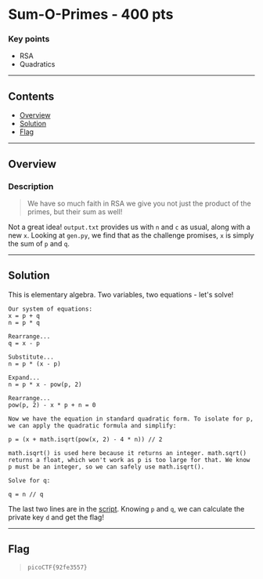 # **Sum-O-Primes - 400 pts**

### Key points

- RSA
- Quadratics

---

## **Contents**

- [Overview](#overview)
- [Solution](#solution)
- [Flag](#flag)

---

## Overview

### Description

> We have so much faith in RSA we give you not just the product of the primes, but their sum as well!

Not a great idea! `output.txt` provides us with `n` and `c` as usual, along with a new `x`. Looking at `gen.py`, we find that as the challenge promises, `x` is simply the sum of `p` and `q`.

---

## Solution

This is elementary algebra. Two variables, two equations - let's solve!

```
Our system of equations:
x = p + q
n = p * q

Rearrange...
q = x - p

Substitute...
n = p * (x - p)

Expand...
n = p * x - pow(p, 2)

Rearrange...
pow(p, 2) - x * p + n = 0

Now we have the equation in standard quadratic form. To isolate for p, we can apply the quadratic formula and simplify:

p = (x + math.isqrt(pow(x, 2) - 4 * n)) // 2

math.isqrt() is used here because it returns an integer. math.sqrt() returns a float, which won't work as p is too large for that. We know p must be an integer, so we can safely use math.isqrt().

Solve for q:

q = n // q
```

The last two lines are in the [script](solve.py). Knowing `p` and `q`, we can calculate the private key `d` and get the flag!

---

## Flag

> `picoCTF{92fe3557}`
